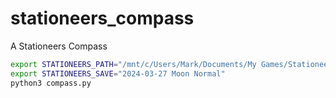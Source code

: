 # stationeers_compass
A Stationeers Compass

```bash
export STATIONEERS_PATH="/mnt/c/Users/Mark/Documents/My Games/Stationeers/saves"
export STATIONEERS_SAVE="2024-03-27 Moon Normal"
python3 compass.py
```